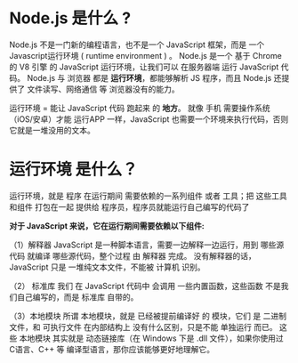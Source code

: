 # Node.js 是什么 ?   

Node.js 不是一门新的编程语言，也不是一个 JavaScript 框架，而是 一个 Javascript运行环境 ( runtime environment )  。
Node.js 是一个 基于 Chrome 的 V8 引擎 的 JavaScript 运行环境，让我们可以 在服务器端 运行 JavaScript 代码。
Node.js 与 浏览器 都是 **运行环境**，都能够解析 JS 程序，而且 Node.js 还提供了 文件读写、网络通信 等 浏览器没有的能力。

运行环境 = 能让 JavaScript 代码 跑起来 的 **地方**。
就像 手机 需要操作系统（iOS/安卓）才能 运行APP 一样，JavaScript 也需要一个环境来执行代码，否则 它就是一堆没用的文本。

# 运行环境 是什么？

运行环境，就是 程序 在运行期间 需要依赖的一系列组件 或者 工具；把 这些工具和组件 打包在一起 提供给 程序员，程序员就能运行自己编写的代码了

**对于 JavaScript 来说，它在运行期间需要依赖以下组件:**

（1）解释器
JavaScript 是一种脚本语言，需要一边解释一边运行，用到 哪些源代码 就编译 哪些源代码，整个过程 由 解释器 完成。
没有解释器的话，JavaScript 只是 一堆纯文本文件，不能被 计算机 识别。

（2） 标准库
我们 在 JavaScript 代码中 会调用 一些内置函数，这些函数 不是我们自己编写的，而是 标准库 自带的。

（3）本地模块
所谓 本地模块，就是 已经被提前编译好 的 模块，它们 是 二进制文件，和 可执行文件 在内部结构上 没有什么区别，只是不能 单独运行 而已。
这些 本地模块 其实就是 动态链接库（在 Windows 下是 .dll 文件），如果你使用过 C语言、C++ 等 编译型语言，那你应该能够更好地理解它。



